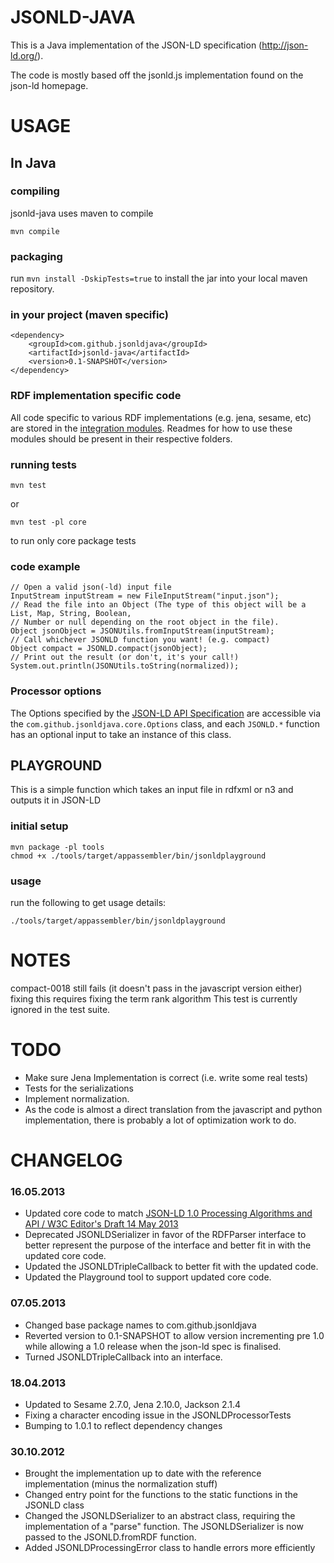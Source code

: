 JSONLD-JAVA
===========

This is a Java implementation of the JSON-LD specification (http://json-ld.org/).

The code is mostly based off the jsonld.js implementation found on the json-ld homepage.

USAGE
=====

In Java
-------

### compiling

jsonld-java uses maven to compile

    mvn compile

### packaging

run `mvn install -DskipTests=true` to install the jar into your local maven repository.

### in your project (maven specific)

    <dependency>
        <groupId>com.github.jsonldjava</groupId>
        <artifactId>jsonld-java</artifactId>
        <version>0.1-SNAPSHOT</version>
    </dependency>

### RDF implementation specific code

All code specific to various RDF implementations (e.g. jena, sesame, etc) are stored in the [integration modules](./tree/master/integration). Readmes for how to use these modules should be present in their respective folders.

### running tests

    mvn test

or

    mvn test -pl core

to run only core package tests

### code example

    // Open a valid json(-ld) input file
    InputStream inputStream = new FileInputStream("input.json");
    // Read the file into an Object (The type of this object will be a List, Map, String, Boolean,
    // Number or null depending on the root object in the file).
    Object jsonObject = JSONUtils.fromInputStream(inputStream);
    // Call whichever JSONLD function you want! (e.g. compact)
    Object compact = JSONLD.compact(jsonObject);
    // Print out the result (or don't, it's your call!)
    System.out.println(JSONUtils.toString(normalized));

### Processor options

The Options specified by the [JSON-LD API Specification](http://json-ld.org/spec/latest/json-ld-api/#jsonldoptions) are accessible via the `com.github.jsonldjava.core.Options` class, and each `JSONLD.*` function has an optional input to take an instance of this class.

PLAYGROUND
----------

This is a simple function which takes an input file in rdfxml or n3 and outputs it in JSON-LD

### initial setup

    mvn package -pl tools
    chmod +x ./tools/target/appassembler/bin/jsonldplayground

### usage

run the following to get usage details:

    ./tools/target/appassembler/bin/jsonldplayground

NOTES
=====

compact-0018 still fails (it doesn't pass in the javascript version either)
fixing this requires fixing the term rank algorithm
This test is currently ignored in the test suite.

TODO
====

*   Make sure Jena Implementation is correct (i.e. write some real tests)
*   Tests for the serializations
*   Implement normalization.
*   As the code is almost a direct translation from the javascript and python implementation, there is probably a lot of optimization work to do.

CHANGELOG
=========

### 16.05.2013

* Updated core code to match [JSON-LD 1.0 Processing Algorithms and API / W3C Editor's Draft 14 May 2013](http://json-ld.org/spec/latest/json-ld-api/)
* Deprecated JSONLDSerializer in favor of the RDFParser interface to better represent the purpose of the interface and better fit in with the updated core code.
* Updated the JSONLDTripleCallback to better fit with the updated code.
* Updated the Playground tool to support updated core code.

### 07.05.2013

* Changed base package names to com.github.jsonldjava
* Reverted version to 0.1-SNAPSHOT to allow version incrementing pre 1.0 while allowing a 1.0 release when the json-ld spec is finalised.
* Turned JSONLDTripleCallback into an interface.

### 18.04.2013

* Updated to Sesame 2.7.0, Jena 2.10.0, Jackson 2.1.4
* Fixing a character encoding issue in the JSONLDProcessorTests
* Bumping to 1.0.1 to reflect dependency changes

### 30.10.2012

* Brought the implementation up to date with the reference implementation (minus the normalization stuff)
* Changed entry point for the functions to the static functions in the JSONLD class
* Changed the JSONLDSerializer to an abstract class, requiring the implementation of a "parse" function. The JSONLDSerializer is now passed to the JSONLD.fromRDF function.
* Added JSONLDProcessingError class to handle errors more efficiently